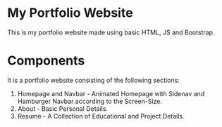 # My Portfolio Website
This is my portfolio website made using basic HTML, JS and Bootstrap.

 # Components
 It is a portfolio website consisting of the following sections:
  1. Homepage and Navbar - Animated Homepage with Sidenav and Hamburger Navbar according to the Screen-Size.
  2. About - Basic Personal Details.
  3. Resume - A Collection of Educational and Project Details.
